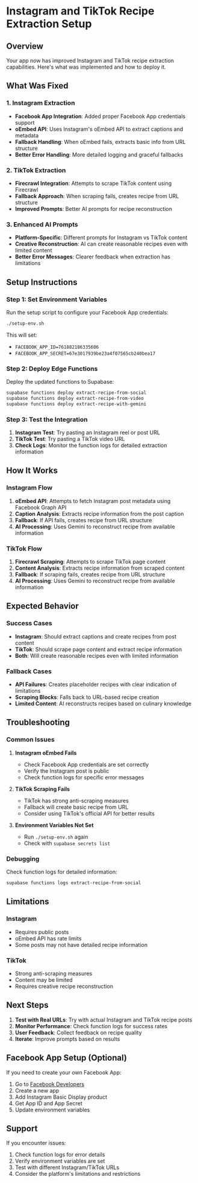 # Instagram and TikTok Recipe Extraction Setup

## Overview

Your app now has improved Instagram and TikTok recipe extraction capabilities. Here's what was implemented and how to deploy it.

## What Was Fixed

### 1. Instagram Extraction
- **Facebook App Integration**: Added proper Facebook App credentials support
- **oEmbed API**: Uses Instagram's oEmbed API to extract captions and metadata
- **Fallback Handling**: When oEmbed fails, extracts basic info from URL structure
- **Better Error Handling**: More detailed logging and graceful fallbacks

### 2. TikTok Extraction
- **Firecrawl Integration**: Attempts to scrape TikTok content using Firecrawl
- **Fallback Approach**: When scraping fails, creates recipe from URL structure
- **Improved Prompts**: Better AI prompts for recipe reconstruction

### 3. Enhanced AI Prompts
- **Platform-Specific**: Different prompts for Instagram vs TikTok content
- **Creative Reconstruction**: AI can create reasonable recipes even with limited content
- **Better Error Messages**: Clearer feedback when extraction has limitations

## Setup Instructions

### Step 1: Set Environment Variables

Run the setup script to configure your Facebook App credentials:

```bash
./setup-env.sh
```

This will set:
- `FACEBOOK_APP_ID=761882186335606`
- `FACEBOOK_APP_SECRET=67e3017939be23a4f07565cb240bea17`

### Step 2: Deploy Edge Functions

Deploy the updated functions to Supabase:

```bash
supabase functions deploy extract-recipe-from-social
supabase functions deploy extract-recipe-from-video
supabase functions deploy extract-recipe-with-gemini
```

### Step 3: Test the Integration

1. **Instagram Test**: Try pasting an Instagram reel or post URL
2. **TikTok Test**: Try pasting a TikTok video URL
3. **Check Logs**: Monitor the function logs for detailed extraction information

## How It Works

### Instagram Flow
1. **oEmbed API**: Attempts to fetch Instagram post metadata using Facebook Graph API
2. **Caption Analysis**: Extracts recipe information from the post caption
3. **Fallback**: If API fails, creates recipe from URL structure
4. **AI Processing**: Uses Gemini to reconstruct recipe from available information

### TikTok Flow
1. **Firecrawl Scraping**: Attempts to scrape TikTok page content
2. **Content Analysis**: Extracts recipe information from scraped content
3. **Fallback**: If scraping fails, creates recipe from URL structure
4. **AI Processing**: Uses Gemini to reconstruct recipe from available information

## Expected Behavior

### Success Cases
- **Instagram**: Should extract captions and create recipes from post content
- **TikTok**: Should scrape page content and extract recipe information
- **Both**: Will create reasonable recipes even with limited information

### Fallback Cases
- **API Failures**: Creates placeholder recipes with clear indication of limitations
- **Scraping Blocks**: Falls back to URL-based recipe creation
- **Limited Content**: AI reconstructs recipes based on culinary knowledge

## Troubleshooting

### Common Issues

1. **Instagram oEmbed Fails**
   - Check Facebook App credentials are set correctly
   - Verify the Instagram post is public
   - Check function logs for specific error messages

2. **TikTok Scraping Fails**
   - TikTok has strong anti-scraping measures
   - Fallback will create basic recipe from URL
   - Consider using TikTok's official API for better results

3. **Environment Variables Not Set**
   - Run `./setup-env.sh` again
   - Check with `supabase secrets list`

### Debugging

Check function logs for detailed information:

```bash
supabase functions logs extract-recipe-from-social
```

## Limitations

### Instagram
- Requires public posts
- oEmbed API has rate limits
- Some posts may not have detailed recipe information

### TikTok
- Strong anti-scraping measures
- Content may be limited
- Requires creative recipe reconstruction

## Next Steps

1. **Test with Real URLs**: Try with actual Instagram and TikTok recipe posts
2. **Monitor Performance**: Check function logs for success rates
3. **User Feedback**: Collect feedback on recipe quality
4. **Iterate**: Improve prompts based on results

## Facebook App Setup (Optional)

If you need to create your own Facebook App:

1. Go to [Facebook Developers](https://developers.facebook.com/)
2. Create a new app
3. Add Instagram Basic Display product
4. Get App ID and App Secret
5. Update environment variables

## Support

If you encounter issues:
1. Check function logs for error details
2. Verify environment variables are set
3. Test with different Instagram/TikTok URLs
4. Consider the platform's limitations and restrictions
